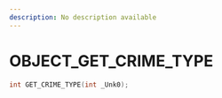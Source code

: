 ```yaml
---
description: No description available 
---
```


# OBJECT\_GET_CRIME_TYPE

```cpp
int GET_CRIME_TYPE(int _Unk0);
```